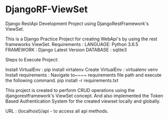 # DjangoRF-ViewSet


Django RestApi Development Project using DjangoRestFramework's ViewSet.

This is a Django Practice Project for creating WebApi's by using the rest frameworks ViewSet. 
Requirements : 
LANGUAGE: Python 3.6.5 
FRAMEWORK : Django Latest Version 
DATABASE : sqlite3

Steps to Execute Project:

Install VirtualEnv : pip install virtalenv Create VirtualEnv : virtualenv venv Install requirements : Navigate to~~~~ requirements file path and execute the following command. pip install -r requirements.txt

This project is created to perform CRUD operations using the djangorestframework's ViewSet concept.
And also implemented the Token Based Authentication System for the created viewset locally and globally.

URL : {localhost}/api - to access all api methods.
